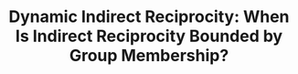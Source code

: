 ---
title: "Dynamic Indirect Reciprocity: When Is Indirect Reciprocity Bounded by Group Membership?"
collection: publications
permalink: /publication/imada_mifune_2023_bbs.pdf
paperurl: '/files/Imada et al. (2023, EHB).pdf'
link: 'https://www.sciencedirect.com/science/article/abs/pii/S1090513823000521'
citation: '<u>Imada, H.</u>, Romano, A., & *Mifune, N. (in press). Dynamic Indirect Reciprocity: When Is Indirect Reciprocity Bounded by Group Membership? <em>Evolution and Human Behavior</em>.'
---